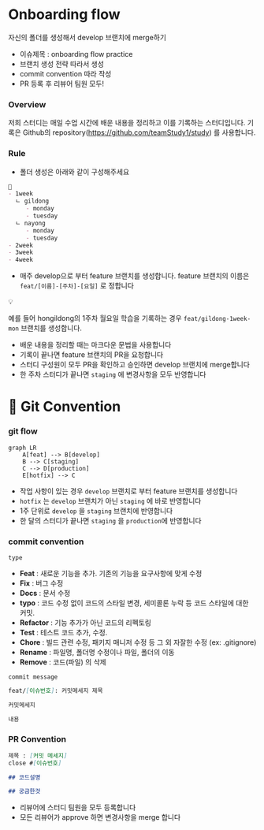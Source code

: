 # Onboarding flow

자신의 폴더를 생성해서 develop 브랜치에 merge하기 

- 이슈제목 : onboarding flow practice
- 브랜치 생성 전략 따라서 생성
- commit convention 따라 작성
- PR 등록 후 리뷰어 팀원 모두!

### Overview

저희 스터디는 매일 수업 시간에 배운 내용을 정리하고 이를 기록하는 스터디입니다. 기록은 Github의 repository(https://github.com/teamStudy1/study) 를 사용합니다.

### Rule

- 폴더 생성은 아래와 같이 구성해주세요

```markdown
📁
- 1week
  ㄴ gildong
     - monday
     - tuesday
  ㄴ nayong
     - monday
     - tuesday
- 2week
- 3week
- 4week
```

- 매주 develop으로 부터 feature 브랜치를 생성합니다. feature 브랜치의 이름은 `feat/[이름]-[주차]-[요일]` 로 정합니다

<aside>
💡

예를 들어 hongildong의 1주차 월요일 학습을 기록하는 경우 `feat/gildong-1week-mon` 브랜치를 생성합니다.

</aside>

- 배운 내용을 정리할 때는 마크다운 문법을 사용합니다
- 기록이 끝나면 feature 브랜치의 PR을 요청합니다
- 스터디 구성원이 모두 PR을 확인하고 승인하면 develop 브랜치에 merge합니다
- 한 주차 스터디가 끝나면 `staging` 에 변경사항을 모두 반영합니다

# 🐙 Git Convention

### git flow

```mermaid
graph LR
    A[feat] --> B[develop]
    B --> C[staging]
    C --> D[production]
    E[hotfix] --> C

```

- 작업 사항이 있는 경우 `develop` 브랜치로 부터 feature 브랜치를 생성합니다
- `hotfix` 는 `develop` 브랜치가 아닌 `staging` 에 바로 반영합니다
- 1주 단위로 `develop` 을 `staging` 브랜치에 반영합니다
- 한 달의 스터디가 끝나면 `staging` 을 `production`에 반영합니다

### commit convention

`type`

- **Feat** : 새로운 기능을 추가. 기존의 기능을 요구사항에 맞게 수정
- **Fix** : 버그 수정
- **Docs** : 문서 수정
- **typo** : 코드 수정 없이 코드의 스타일 변경, 세미콜론 누락 등 코드 스타일에 대한 커밋.
- **Refactor** : 기능 추가가 아닌 코드의 리펙토링
- **Test** : 테스트 코드 추가, 수정.
- **Chore** : 빌드 관련 수정, 패키지 매니저 수정 등 그 외 자잘한 수정 (ex: .gitignore)
- **Rename** : 파일명, 폴더명 수정이나 파일, 폴더의 이동
- **Remove** : 코드(파일) 의 삭제

`commit message`

```markdown
feat/[이슈번호]: 커밋메세지 제목 

커밋메세지

내용
```

### PR Convention

```markdown
제목 : [커밋 메세지]
close #[이슈번호]

## 코드설명

## 궁금한것
```

- 리뷰어에 스터디 팀원을 모두 등록합니다
- 모든 리뷰어가 approve 하면 변경사항을 merge 합니다
